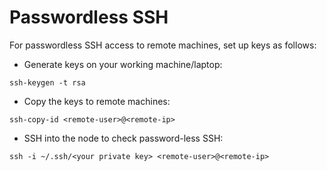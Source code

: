 # Passwordless SSH

For passwordless SSH access to remote machines, set up keys as follows:
* Generate keys on your working machine/laptop:
```
ssh-keygen -t rsa
```
* Copy the keys to remote machines: 
```
ssh-copy-id <remote-user>@<remote-ip>
```
* SSH into the node to check password-less SSH: 
```
ssh -i ~/.ssh/<your private key> <remote-user>@<remote-ip>
```
